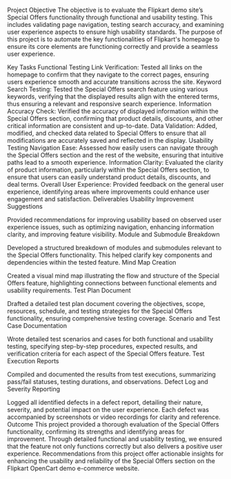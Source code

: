 
Project Objective
The objective is to evaluate the Flipkart demo site’s Special Offers functionality through functional and usability testing. This includes validating page navigation, testing search accuracy, and examining user experience aspects to ensure high usability standards.
The purpose of this project is to automate the key functionalities of Flipkart's homepage to ensure its core elements are functioning correctly and provide a seamless user experience.

Key Tasks
Functional Testing
Link Verification: Tested all links on the homepage to confirm that they navigate to the correct pages, ensuring users experience smooth and accurate transitions across the site.
Keyword Search Testing: Tested the Special Offers search feature using various keywords, verifying that the displayed results align with the entered terms, thus ensuring a relevant and responsive search experience.
Information Accuracy Check: Verified the accuracy of displayed information within the Special Offers section, confirming that product details, discounts, and other critical information are consistent and up-to-date.
Data Validation: Added, modified, and checked data related to Special Offers to ensure that all modifications are accurately saved and reflected in the display.
Usability Testing
Navigation Ease: Assessed how easily users can navigate through the Special Offers section and the rest of the website, ensuring that intuitive paths lead to a smooth experience.
Information Clarity: Evaluated the clarity of product information, particularly within the Special Offers section, to ensure that users can easily understand product details, discounts, and deal terms.
Overall User Experience: Provided feedback on the general user experience, identifying areas where improvements could enhance user engagement and satisfaction.
Deliverables
Usability Improvement Suggestions

Provided recommendations for improving usability based on observed user experience issues, such as optimizing navigation, enhancing information clarity, and improving feature visibility.
Module and Submodule Breakdown

Developed a structured breakdown of modules and submodules relevant to the Special Offers functionality. This helped clarify key components and dependencies within the tested feature.
Mind Map Creation

Created a visual mind map illustrating the flow and structure of the Special Offers feature, highlighting connections between functional elements and usability requirements.
Test Plan Document

Drafted a detailed test plan document covering the objectives, scope, resources, schedule, and testing strategies for the Special Offers functionality, ensuring comprehensive testing coverage.
Scenario and Test Case Documentation

Wrote detailed test scenarios and cases for both functional and usability testing, specifying step-by-step procedures, expected results, and verification criteria for each aspect of the Special Offers feature.
Test Execution Reports

Compiled and documented the results from test executions, summarizing pass/fail statuses, testing durations, and observations.
Defect Log and Severity Reporting

Logged all identified defects in a defect report, detailing their nature, severity, and potential impact on the user experience. Each defect was accompanied by screenshots or video recordings for clarity and reference.
Outcome
This project provided a thorough evaluation of the Special Offers functionality, confirming its strengths and identifying areas for improvement. Through detailed functional and usability testing, we ensured that the feature not only functions correctly but also delivers a positive user experience. Recommendations from this project offer actionable insights for enhancing the usability and reliability of the Special Offers section on the Flipkart OpenCart demo e-commerce website.
